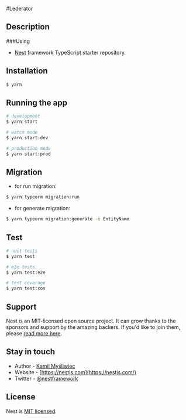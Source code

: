 #Lederator

## Description

###Using
 - [Nest](https://github.com/nestjs/nest) framework TypeScript starter repository.

## Installation

```bash
$ yarn 
```

## Running the app

```bash
# development
$ yarn start

# watch mode
$ yarn start:dev

# production mode
$ yarn start:prod
```

## Migration
- for run migration:
```bash
$ yarn typeorm migration:run
```

- for generate migration:
```bash
$ yarn typeorm migration:generate -n EntityName
```

## Test

```bash
# unit tests
$ yarn test

# e2e tests
$ yarn test:e2e

# test coverage
$ yarn test:cov
```

## Support

Nest is an MIT-licensed open source project. It can grow thanks to the sponsors and support by the amazing backers. If you'd like to join them, please [read more here](https://docs.nestjs.com/support).

## Stay in touch

- Author - [Kamil Myśliwiec](https://kamilmysliwiec.com)
- Website - [https://nestjs.com](https://nestjs.com/)
- Twitter - [@nestframework](https://twitter.com/nestframework)

## License

  Nest is [MIT licensed](LICENSE).
